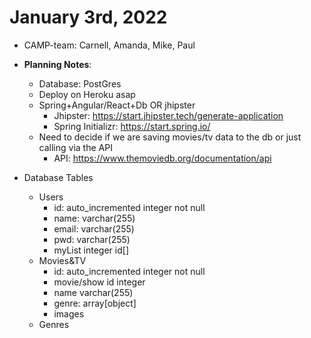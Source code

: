 # January 3rd, 2022
* CAMP-team: Carnell, Amanda, Mike, Paul

* **Planning Notes**:
    * Database: PostGres
    * Deploy on Heroku asap
    * Spring+Angular/React+Db OR jhipster
        - Jhipster: https://start.jhipster.tech/generate-application
        - Spring Initializr: https://start.spring.io/
    * Need to decide if we are saving movies/tv data to the db or just calling via the API
        - API: https://www.themoviedb.org/documentation/api

* Database Tables
    * Users
        - id: auto_incremented integer not null
        - name: varchar(255)
        - email: varchar(255)
        - pwd: varchar(255)
        - myList integer id[]
    * Movies&TV
        - id: auto_incremented integer not null
        - movie/show id integer
        - name varchar(255)
        - genre: array[object]
        - images
    * Genres
